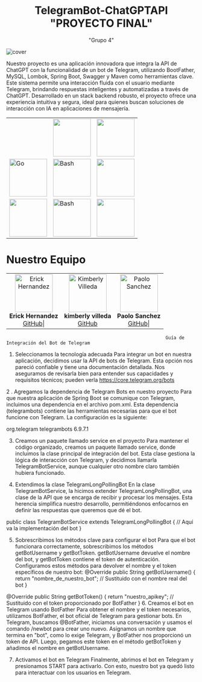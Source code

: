 <div align="center">
  <h1>
      TelegramBot-ChatGPTAPI "PROYECTO FINAL"
  </h1> 
  "Grupo 4"
</div>



![cover](https://github.com/user-attachments/assets/9e61c141-7162-4856-8e49-e5032c4c1474)



  
  
 Nuestro proyecto es una aplicación innovadora que integra la API de ChatGPT con la funcionalidad de un bot de Telegram, utilizando BootFather, MySQL, Lombok, Spring Boot, Swagger y Maven como herramientas clave. Este sistema permite una interacción fluida con el usuario mediante Telegram, brindando respuestas inteligentes y automatizadas a través de ChatGPT. Desarrollado en un stack backend robusto, el proyecto ofrece una experiencia intuitiva y segura, ideal para quienes buscan soluciones de interacción con IA en aplicaciones de mensajería.



<table align="center">
  
  </tr>
    <td>
      <a href="#">
        <img alt="" src="https://github.com/user-attachments/assets/26143db6-a205-43d2-9147-3d71813ad958">
      </a>
    </td>
    <td>
      <a href="#">
        <img alt="" src="https://github.com/user-attachments/assets/986da5b2-2c1d-478d-b88f-668edd319359" width="100">
      </a>
    </td>
     <td>
      <a href="#">
        <img alt="" src="https://github.com/user-attachments/assets/0aff50f5-8d21-46a5-8b02-5a1711cb14c0" width="100">
      </a>
    </td>
    </td>
      
  </tr>
  
  </tr>
    <td>
      <a href="#">
        <img alt="Go" src="https://github.com/user-attachments/assets/b9ac54b2-93bd-4da8-8990-507c1f5d4282" width="100">
      </a>
    </td>
    <td>
      <a href="#">
        <img alt="Bash" src="https://github.com/user-attachments/assets/9ad1aea5-da17-4927-84b7-7155290f0f57" width="100">
      </a>
    </td>
     <td>
      <a href="#">
        <img alt="" src="https://logovtor.com/wp-content/uploads/2020/10/vercel-inc-logo-vector.png" width="100">
      </a>
    </td>
    </td>
       
  </tr>
  
  </tr>
    <td>
      <a href="#">
        <img alt="" src="https://github.com/user-attachments/assets/e1e40d8c-59ef-4807-b7e3-66dce61a2988" width="100">
      </a>
    </td>
    <td>
      <a href="#">
        <img alt="Bash" src="https://github.com/user-attachments/assets/e9456f50-97a7-48bd-8474-da490f8bbd13" width="100">
      </a>
    </td>
     <td>
      <a href="#">
        <img alt="" src="https://github.com/user-attachments/assets/f039df30-2298-429c-b153-a1cd9671095e" width="100">
      </a>
    </td>
    </td>
       
  </tr>
  
</table>




# Nuestro Equipo



<table>
  <tr>
    <td align="center">
      <img src="https://github.com/user-attachments/assets/c2caed80-a81f-4909-ba01-0e98b1c086eb" width="100" alt="Erick Hernandez ">
      <br>
      <strong>Erick Hernandez</strong>
      <br>
     <a href="https://github.com" target="_blank">GitHub</a>|
      <a href="" target="_blank"
    </td>
    <td align="center">
      <img src="https://github.com/user-attachments/assets/fd52886b-245f-40a0-b11b-e49423f13939" width="100" alt="Kimberly Villeda">
      <br>
      <strong>kimberly villeda </strong>
      <br>
      <a href="" target="_blank" |
      <a href="https://github.com" target="_blank">GitHub</a>
    </td>
    <td align="center">
      <img src="https://github.com/user-attachments/assets/174bf52e-2aa2-4b52-aaca-095ea282ecf5" width="100" alt="Paolo Sanchez">
      <br>
      <strong>Paolo Sanchez </strong>
      <br>
      <a href="https://github.com" target="_blank">GitHub</a>|
      <a href="" target="_blank"
    </td>
  </tr>
</table>




                                                               Guía de Integración del Bot de Telegram

                                                  
1. Seleccionamos la tecnología adecuada
Para integrar un bot en nuestra aplicación, decidimos usar la API de bots de Telegram. Esta opción nos pareció confiable y tiene una documentación detallada. Nos aseguramos de revisarla bien para entender sus capacidades y requisitos técnicos; pueden verla https://core.telegram.org/bots



2 . Agregamos la dependencia de Telegram Bots en nuestro proyecto
Para que nuestra aplicación de Spring Boot se comunique con Telegram, incluimos una dependencia en el archivo pom.xml. Esta dependencia (telegrambots) contiene las herramientas necesarias para que el bot funcione con Telegram. La configuración es la siguiente:

<!-- Dependencia para interactuar con Telegram -->
<dependency>
    <groupId>org.telegram</groupId>
    <artifactId>telegrambots</artifactId>
    <version>6.9.7.1</version>
</dependency>

3. Creamos un paquete llamado service en el proyecto
Para mantener el código organizado, creamos un paquete llamado service, donde incluimos la clase principal de integración del bot. Esta clase gestiona la lógica de interacción con Telegram, y decidimos llamarla TelegramBotService, aunque cualquier otro nombre claro también hubiera funcionado.


4. Extendimos la clase TelegramLongPollingBot
En la clase TelegramBotService, la hicimos extender TelegramLongPollingBot, una clase de la API que se encarga de recibir y procesar los mensajes. Esta herencia simplifica nuestro desarrollo, permitiéndonos enfocarnos en definir las respuestas que queremos que dé el bot.

public class TelegramBotService extends TelegramLongPollingBot {
    // Aquí va la implementación del bot
}

5. Sobrescribimos los métodos clave para configurar el bot
Para que el bot funcionara correctamente, sobrescribimos los métodos getBotUsername y getBotToken. getBotUsername devuelve el nombre del bot, y getBotToken contiene el token de autenticación. Configuramos estos métodos para devolver el nombre y el token específicos de nuestro bot:
@Override
public String getBotUsername() {
    return "nombre_de_nuestro_bot"; // Sustituido con el nombre real del bot
}

@Override
public String getBotToken() {
    return "nuestro_apikey"; // Sustituido con el token proporcionado por BotFather
}
6. Creamos el bot en Telegram usando BotFather
Para obtener el nombre y el token necesarios, utilizamos BotFather, el bot oficial de Telegram para gestionar bots. En Telegram, buscamos @BotFather, iniciamos una conversación y usamos el comando /newbot para crear uno nuevo. Asignamos un nombre que termina en "bot", como lo exige Telegram, y BotFather nos proporcionó un token de API. Luego, pegamos este token en el método getBotToken y añadimos el nombre en getBotUsername.

7. Activamos el bot en Telegram
Finalmente, abrimos el bot en Telegram y presionamos START para activarlo. Con esto, nuestro bot ya quedó listo para interactuar con los usuarios en Telegram.

